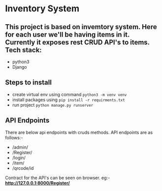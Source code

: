 # Inventory System
This project is based on invemtory system. Here for each user we'll be having items in it.
Currently it exposes **rest CRUD API's** to items.
Tech stack:
---
- python3
- Django

Steps to install
---
- create virtual env using command ``` python3 -m venv venv ```
- install packages using ``` pip install -r requirments.txt ```
- run project ``` python manage.py runserver ```


API Endpoints
---

There are below api endpoints with cruds methods. API endpoints are as follows:-
- /admin/
- /Register/
- /login/
- /item/
- /qrcode/id

Contract for the API's can be seen on browser. 
eg:-
**http://127.0.0.1:8000/Register/**